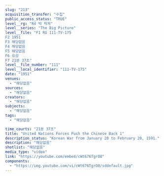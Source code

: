 ```yaml
---
slug: "213"
acquisition_transfer: "수집"
public_access_status: "TRUE"
level__rg: "R4 빅 픽쳐"
level__series: "The Big Picture"
level__file: "F1 RG 111-TV-175
F2 1951
F3 해당없음
F4 해당없음
F5 해당없음
F6 유성
F7 21분 37초"
level__file_number: "111"
level__local_identifier: "111-TV-175"
date: "1951"
venues: 
  - "해당없음"
sources: 
  - "해당없음"
creators: 
  - "해당없음"
subjects: 
  - "해당없음"
tags: 
  - "해당없음"

time_courts: "21분 37초"
title: "United Nations Forces Push the Chinese Back 1"
description_status: "Korean War from January 20 to February 20, 1591."
description: "해당없음"
shotlist: "해당없음"
media_type: "video"
link: "https://youtube.com/embed/cWt676TgrO8"
components: 
  - "https://img.youtube.com/vi/cWt676TgrO8/sddefault.jpg"
---
```

